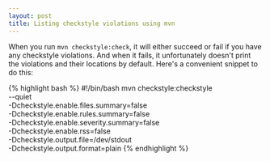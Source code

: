 ```yaml
---
layout: post
title: Listing checkstyle violations using mvn
---
```


When you run `mvn checkstyle:check`, it will either succeed or fail if you
have any checkstyle violations. And when it fails, it unfortunately doesn't
print the violations and their locations by default. Here's a convenient
snippet to do this:

{% highlight bash %}
#!/bin/bash
mvn checkstyle:checkstyle \
    --quiet \
    -Dcheckstyle.enable.files.summary=false \
    -Dcheckstyle.enable.rules.summary=false \
    -Dcheckstyle.enable.severity.summary=false \
    -Dcheckstyle.enable.rss=false \
    -Dcheckstyle.output.file=/dev/stdout \
    -Dcheckstyle.output.format=plain
{% endhighlight %}
